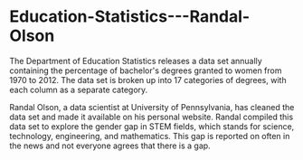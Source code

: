# Education-Statistics---Randal-Olson
The Department of Education Statistics releases a data set annually containing the percentage of bachelor's degrees granted to women from 1970 to 2012. The data set is broken up into 17 categories of degrees, with each column as a separate category.

Randal Olson, a data scientist at University of Pennsylvania, has cleaned the data set and made it available on his personal website.
Randal compiled this data set to explore the gender gap in STEM fields, which stands for science, technology, engineering, and mathematics. This gap is reported on often in the news and not everyone agrees that there is a gap.
